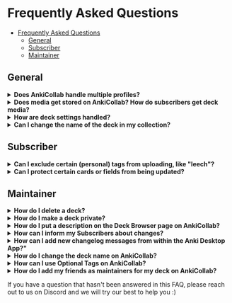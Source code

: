# Frequently Asked Questions

- [Frequently Asked Questions](#frequently-asked-questions)
  - [General](#general)
  - [Subscriber](#subscriber)
  - [Maintainer](#maintainer)

## General

<details close>
<summary><b>Does AnkiCollab handle multiple profiles?</b></summary>
AnkiCollab does not currently respect separate Anki profiles. If you subscribe to a deck on one profile, then switch to another, it will redownload the fresh deck. A workaround for this is to disable the addon. <code>Tools → Add-ons → Select AnkiCollab → Toggle Enabled</code>
</details>

<details close>
<summary><b>Does media get stored on AnkiCollab? How do subscribers get deck media?</b></summary>
AnkiCollab does not upload media (images, audio, etc.) when publishing a deck or suggesting changes. If a deck has media, the maintainer should have a link available for you to download.
</details>

<details close>
<summary><b>How are deck settings handled?</b></summary>
Deck settings — learning steps, new card limits, maximum interval, etc. — are not uploaded when publishing a deck. When a subscriber downloads a deck, their default deck options are assigned. If you want a subscriber to use specific settings, make a note of them in the deck description.
</details>

<details close>
<summary><b>Can I change the name of the deck in my collection?</b></summary>
  Yes, you can rename the uploaded deck and move it around as much as you want. 
  Please note that this does not apply to subdecks of your uploaded deck. Subdecks are required to follow the exact layout from the server. This is necessary for the system to understand where changes are supposed to go and make subdecks possible in the first place. Sorry for the inconvenience.
</details>

## Subscriber

<details close>
<summary><b>Can I exclude certain (personal) tags from uploading, like "leech"?</b></summary>
Yes!<br />
  Open Anki<br />
  Open the Add-ons window (where you install new add-ons), then double-click/Open the Config of AnkiCollab.<br />
  In the respective deck you're trying to edit, locate this line:<br />
  <img src="https://i.imgur.com/HrZyNZu.png" width="50%"><br />
  and add your desired tags to it.<br />
  Separate the tags with commas and enclose them in quotes, like this:<br />
  <img src="https://i.imgur.com/zMyYDxC.png" width="50%">  <br />
  Confirm by clicking OK, and you're done
</details>
<details close>
<summary><b>Can I protect certain cards or fields from being updated?</b></summary>
Yes, you can safeguard specific fields within individual cards to prevent them from being updated. This is particularly useful if you want certain information to remain constant, despite updates. Here's how you can do it:

- **To protect a specific field:** Use the `AnkiCollab_Protect::` command followed by the field name. For example, if you have a card with fields named `Front` and `Back`, and you wish to keep the `Back` field unchanged, add the following tag to your card: `AnkiCollab_Protect::Back`.

- **Handling fields with spaces:** If the field name includes spaces (e.g., `Question Mark`), replace the spaces with underscores when adding the tag, as tags cannot contain spaces. For instance, use `AnkiCollab_Protect::Question_Mark`.

  ![Example Image](https://i.imgur.com/Alpi0VJ.png)

- **To protect all fields on a card:** If your goal is to protect the entire card, thereby preventing any updates to it, add the tag `AnkiCollab_Protect::All`.

Additionally, it's worth noting that certain fields may already be protected by the maintainers on the website. This is often the case for "personal" fields designed for individual customization. If you're unsure whether a field is protected, or if you're a maintainer looking to protect fields for all users, you can check and adjust these settings in the Deck Settings on the website.
</details>

## Maintainer

<details close>
<summary><b>How do I delete a deck?</b></summary>
You can delete a deck by going to the Manage Decks option on the side-bar -> select your deck in the page for the deck you are maintaining -> at the bottom of the page you will have the option to delete the deck
</details>

<details close>
<summary><b>How do I make a deck private?</b></summary>
You can make a deck private by going to the Manage Decks option on the side-bar -> select your deck in the page for the deck you are maintaining -> you will have a checkbox to make the deck private (unlisted) by simply clicking that checkbox the deck will be made private
</details>

<details close>
<summary><b>How do I put a description on the Deck Browser page on AnkiCollab?</b></summary>
When you initially publish a deck, the deck description is also uploaded and can be seen on AnkiCollab's deck browser page. If you want to change it, you can go to the Manage Decks option on the side-bar -> select your deck in the page for the deck you are maintaining -> you will have the option to Update deck description. keep in mind deck description is written using HTML (as is most things within anki) so you can style it accordingly
</details>

<details close>
<summary><b> How can I inform my Subscribers about changes?</b></summary>
This can be done by publishing a changelog message. To publish a changelog message you simply have to go to the Manage Decks option on the website side-bar -> select your deck in the page for the deck you are maintaining -> Add a changelog message as well as view your previous changelog messages (if you published any).
<br>
<img src="https://i.imgur.com/T4kiBYI.png" width="50%">
  
<br/><br/>
And subscribers will see a popup that lists all changes that occurred since they last updated:
<img src="https://i.imgur.com/mpzDCEB.png" width="50%">
</details>

<details close>
  <summary><b>How can I add new changelog messages from within the Anki Desktop App?"</b></summary>
Here's how it works:

1. **Log In and Open the Deck Browser**: Ensure that you are logged in to your AnkiCollab account from within the Anki Desktop app.

2. **Deck Selection**: To access this feature, you must be a maintainer of the deck. Right-click on the deck of your choice to open the context menu from the Deck Browser.

3. **"Add Changelog" Option**: After right-clicking on the deck, you'll notice a new option: "Add Changelog." Click on it to proceed.

4. **Update Your Changelog**: A user-friendly interface will appear, allowing you to enter your changelog details quickly and efficiently. Describe the changes, updates, and improvements you've made to the deck.

5. **Save and Share**: Once you're satisfied with the changelog, hit the "Publish" button to store your changes. Your changelog will be updated instantly on the website and synced with other users.

This new capability eliminates the need to navigate to the Anki website separately to manage your deck changelogs. Simplify your workflow and focus on creating outstanding study materials!
</details>

<details close>
<summary><b>How do I change the deck name on AnkiCollab?</b></summary>
The only way to do that currently is by messaging the Discord group with your request here: https://discord.com/invite/9x4DRxzqwM 
Keep in mind that when you change the deck name on AnkiCollab, you will also have to change your deck name locally. All your subscribers must also change their deck name locally to receive changes.
</details>

<details close>
<summary><b>How can I use Optional Tags on AnkiCollab?</b></summary>
Optional Tags are a cool way to make your Deck Tag Structure less crowded. Imagine your deck is used by 3 different schools and each school has the cards tagged according to their school curriculum. Not all subscribers want to have all these curriculums in their local collection because it makes it a lot less readable. 
To solve that issue, you can use Optional Tags! These tags are only synchronized to the users that subscribed to them.
<br /><br />
To create a new Optional Tag group, navigate to the AnkiCollab Website > Manage Decks > Select your Deck > Optional Tags: Show All.

<br />
This will bring you to a page like this:
<br />
<img src="https://cdn.discordapp.com/attachments/1066468817351483502/1102317974511177858/RynkViW.png" width="50%">

Here you can add the new Tag Groups you want to use (For example, one for each school).

After you've added these, go ahead and open Anki!

To classify a tag as an "optional tag" it needs the prefix <code>AnkiCollab_Optional::</code> followed by the tag group you just specified on the website.

An example tag could look like this:
<br />
<img src="https://i.imgur.com/aRknj1g.png" width="50%">

Now you can go ahead and tag your notes to your liking and the subscribers will see a popup like this, when they subscribe to your deck:
<br />
<img src="https://cdn.discordapp.com/attachments/1066468817351483502/1102317974846718072/ZGS1WNr.png" width="50%">

and if they choose to subscribe to the ASU Tag, they will find all the tagged cards in their collection, but none of the tags they haven't subscribed to!
<br />
<img src="https://i.imgur.com/L0vmXlP.png" width="50%"> 

Note that this only affects tags. Notes and Cards are unaffected by this. All subscribers will always get all cards no matter what tag they have.
</details>

<details close>
<summary><b>How do I add my friends as maintainers for my deck on AnkiCollab?</b></summary>
  
Go to the AnkiCollab website.
Click on the "Manage Decks" option in the side-bar.<br />
Select the deck you are maintaining from the deck page.<br />
On the left side, you will find a title that says "Maintainers" with a button that says "Show All". Click the "Show All" button.<br />
A list of current maintainers for the deck will be displayed, along with an input box to add the email of new maintainers.<br />
Ask your friend to create an account on AnkiCollab.com using the email they want to use as a maintainer.<br />
Add their email in the input box and click the green "Add" button.<br />
Once your friend logs in to the AnkiCollab website using their email, they will be able to see your deck and review changes.<br /><br />
  
  
Please note that maintainers do not have full access to your deck. There are certain actions, such as deleting the deck or adding more maintainers, that only you can perform.
  
![Screenshot from 2023-06-04 18-49-41](https://github.com/CravingCrates/AnkiCollab-Plugin/assets/70135155/2777a855-f387-4731-a443-264070d96312)
![Screenshot from 2023-06-04 19-04-49](https://github.com/CravingCrates/AnkiCollab-Plugin/assets/70135155/723a7182-308f-4ab1-9efa-debe7672936d)

  
</details>

If you have a question that hasn't been answered in this FAQ, please reach out to us on Discord and we will try our best to help you :)

